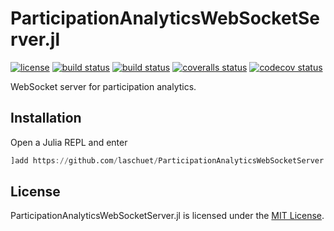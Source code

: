 # ParticipationAnalyticsWebSocketServer.jl

[![license](https://img.shields.io/badge/license-MIT-blue.svg)](https://github.com/laschuet/ParticipationAnalyticsWebSocketServer.jl/blob/main/LICENSE.txt)
[![build status](https://travis-ci.com/laschuet/ParticipationAnalyticsWebSocketServer.jl.svg?branch=main)](https://travis-ci.com/laschuet/ParticipationAnalyticsWebSocketServer.jl)
[![build status](https://ci.appveyor.com/api/projects/status/qcye5ubc26usvu63/branch/main?svg=true)](https://ci.appveyor.com/project/laschuet/participationanalyticswebsocketserver-jl/branch/main)
[![coveralls status](https://coveralls.io/repos/github/laschuet/ParticipationAnalyticsWebSocketServer.jl/badge.svg?branch=main)](https://coveralls.io/github/laschuet/ParticipationAnalyticsWebSocketServer.jl?branch=main)
[![codecov status](https://codecov.io/gh/laschuet/ParticipationAnalyticsWebSocketServer.jl/branch/main/graph/badge.svg)](https://codecov.io/gh/laschuet/ParticipationAnalyticsWebSocketServer.jl)

WebSocket server for participation analytics.

## Installation

Open a Julia REPL and enter

```julia
]add https://github.com/laschuet/ParticipationAnalyticsWebSocketServer.jl.git
```

## License

ParticipationAnalyticsWebSocketServer.jl is licensed under the [MIT License](./LICENSE.txt).
